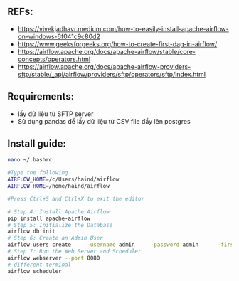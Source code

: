 ## REFs:
- https://vivekjadhavr.medium.com/how-to-easily-install-apache-airflow-on-windows-6f041c9c80d2
- https://www.geeksforgeeks.org/how-to-create-first-dag-in-airflow/
- https://airflow.apache.org/docs/apache-airflow/stable/core-concepts/operators.html
- https://airflow.apache.org/docs/apache-airflow-providers-sftp/stable/_api/airflow/providers/sftp/operators/sftp/index.html

## Requirements:
- lấy dữ liệu từ SFTP server
- Sử dụng pandas để lấy dữ liệu từ CSV file đẩy lên postgres

## Install guide:
````bash
nano ~/.bashrc

#Type the following
AIRFLOW_HOME=/c/Users/haind/airflow
AIRFLOW_HOME=/home/haind/airflow

#Press Ctrl+S and Ctrl+X to exit the editor
````

````bash
# Step 4: Install Apache Airflow
pip install apache-airflow
# Step 5: Initialize the Database
airflow db init
# Step 6: Create an Admin User
airflow users create    --username admin    --password admin     --firstname hai    --lastname ngo   --role Admin   --email admin@example.com
# Step 7: Run the Web Server and Scheduler
airflow webserver --port 8080
# different terminal
airflow scheduler
````
